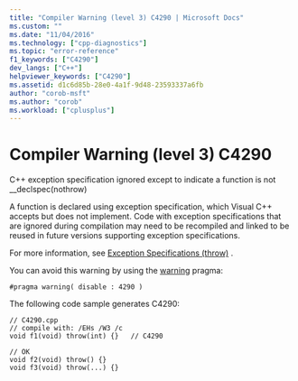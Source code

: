 ```yaml
---
title: "Compiler Warning (level 3) C4290 | Microsoft Docs"
ms.custom: ""
ms.date: "11/04/2016"
ms.technology: ["cpp-diagnostics"]
ms.topic: "error-reference"
f1_keywords: ["C4290"]
dev_langs: ["C++"]
helpviewer_keywords: ["C4290"]
ms.assetid: d1c6d85b-28e0-4a1f-9d48-23593337a6fb
author: "corob-msft"
ms.author: "corob"
ms.workload: ["cplusplus"]
---
```

# Compiler Warning (level 3) C4290
C++ exception specification ignored except to indicate a function is not __declspec(nothrow)  
  
 A function is declared using exception specification, which Visual C++ accepts but does not implement. Code with exception specifications that are ignored during compilation may need to be recompiled and linked to be reused in future versions supporting exception specifications.  
  
 For more information, see [Exception Specifications (throw)](../../cpp/exception-specifications-throw-cpp.md) .  
  
 You can avoid this warning by using the [warning](../../preprocessor/warning.md) pragma:  
  
```  
#pragma warning( disable : 4290 )  
```  
  
 The following code sample generates C4290:  
  
```  
// C4290.cpp  
// compile with: /EHs /W3 /c  
void f1(void) throw(int) {}   // C4290  
  
// OK  
void f2(void) throw() {}  
void f3(void) throw(...) {}  
```